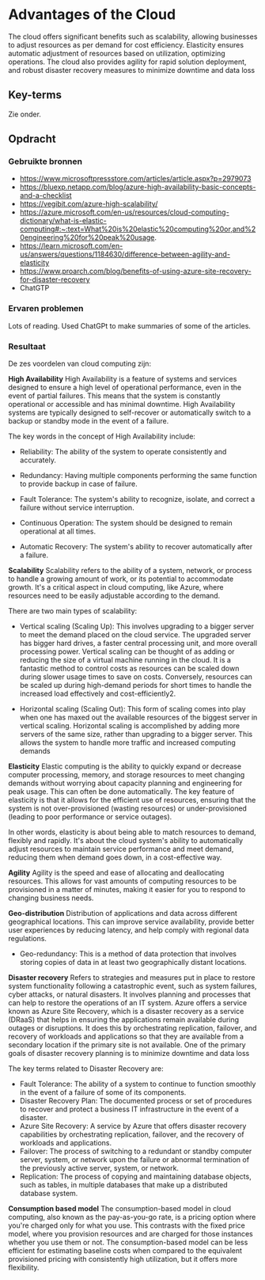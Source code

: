 # Advantages of the Cloud
The cloud offers significant benefits such as scalability, allowing businesses to adjust resources as per demand for cost efficiency​. Elasticity ensures automatic adjustment of resources based on utilization, optimizing operations​. The cloud also provides agility for rapid solution deployment​, and robust disaster recovery measures to minimize downtime and data loss

## Key-terms
Zie onder.

## Opdracht
### Gebruikte bronnen
- https://www.microsoftpressstore.com/articles/article.aspx?p=2979073
- https://bluexp.netapp.com/blog/azure-high-availability-basic-concepts-and-a-checklist
- https://vegibit.com/azure-high-scalability/
- https://azure.microsoft.com/en-us/resources/cloud-computing-dictionary/what-is-elastic-computing#:~:text=What%20is%20elastic%20computing%20or,and%20engineering%20for%20peak%20usage.
- https://learn.microsoft.com/en-us/answers/questions/1184630/difference-between-agility-and-elasticity
- https://www.proarch.com/blog/benefits-of-using-azure-site-recovery-for-disaster-recovery
- ChatGTP

### Ervaren problemen
Lots of reading. Used ChatGPt to make summaries of some of the articles.

### Resultaat

De zes voordelen van cloud computing zijn:

**High Availability**
    High Availability is a feature of systems and services designed to ensure a high level of operational performance, even in the event of partial failures. This means that the system is constantly operational or accessible and has minimal downtime. High Availability systems are typically designed to self-recover or automatically switch to a backup or standby mode in the event of a failure.

The key words in the concept of High Availability include:

- Reliability: The ability of the system to operate consistently and accurately.

- Redundancy: Having multiple components performing the same function to provide backup in case of failure.

- Fault Tolerance: The system's ability to recognize, isolate, and correct a failure without service interruption.

- Continuous Operation: The system should be designed to remain operational at all times.

- Automatic Recovery: The system's ability to recover automatically after a failure.

**Scalability**
Scalability refers to the ability of a system, network, or process to handle a growing amount of work, or its potential to accommodate growth. It's a critical aspect in cloud computing, like Azure, where resources need to be easily adjustable according to the demand.

There are two main types of scalability:

- Vertical scaling (Scaling Up): This involves upgrading to a bigger server to meet the demand placed on the cloud service. The upgraded server has bigger hard drives, a faster central processing unit, and more overall processing power. Vertical scaling can be thought of as adding or reducing the size of a virtual machine running in the cloud. It is a fantastic method to control costs as resources can be scaled down during slower usage times to save on costs. Conversely, resources can be scaled up during high-demand periods for short times to handle the increased load effectively and cost-efficiently​2​.

- Horizontal scaling (Scaling Out): This form of scaling comes into play when one has maxed out the available resources of the biggest server in vertical scaling. Horizontal scaling is accomplished by adding more servers of the same size, rather than upgrading to a bigger server. This allows the system to handle more traffic and increased computing demands

**Elasticity**
Elastic computing is the ability to quickly expand or decrease computer processing, memory, and storage resources to meet changing demands without worrying about capacity planning and engineering for peak usage. This can often be done automatically. The key feature of elasticity is that it allows for the efficient use of resources, ensuring that the system is not over-provisioned (wasting resources) or under-provisioned (leading to poor performance or service outages).

In other words, elasticity is about being able to match resources to demand, flexibly and rapidly. It's about the cloud system's ability to automatically adjust resources to maintain service performance and meet demand, reducing them when demand goes down, in a cost-effective way.

**Agility**
Agility is the speed and ease of allocating and deallocating resources. This allows for vast amounts of computing resources to be provisioned in a matter of minutes, making it easier for you to respond to changing business needs.

**Geo-distribution**
Distribution of applications and data across different geographical locations. This can improve service availability, provide better user experiences by reducing latency, and help comply with regional data regulations.
- Geo-redundancy: This is a method of data protection that involves storing copies of data in at least two geographically distant locations.

**Disaster recovery**
Refers to strategies and measures put in place to restore system functionality following a catastrophic event, such as system failures, cyber attacks, or natural disasters. It involves planning and processes that can help to restore the operations of an IT system. Azure offers a service known as Azure Site Recovery, which is a disaster recovery as a service (DRaaS) that helps in ensuring the applications remain available during outages or disruptions. It does this by orchestrating replication, failover, and recovery of workloads and applications so that they are available from a secondary location if the primary site is not available. One of the primary goals of disaster recovery planning is to minimize downtime and data loss

The key terms related to Disaster Recovery are:

- Fault Tolerance: The ability of a system to continue to function smoothly in the event of a failure of some of its components.
- Disaster Recovery Plan: The documented process or set of procedures to recover and protect a business IT infrastructure in the event of a disaster.
- Azure Site Recovery: A service by Azure that offers disaster recovery capabilities by orchestrating replication, failover, and the recovery of workloads and applications.
- Failover: The process of switching to a redundant or standby computer server, system, or network upon the failure or abnormal termination of the previously active server, system, or network.
- Replication: The process of copying and maintaining database objects, such as tables, in multiple databases that make up a distributed database system.


**Consumption based model**
The consumption-based model in cloud computing, also known as the pay-as-you-go rate, is a pricing option where you're charged only for what you use. This contrasts with the fixed price model, where you provision resources and are charged for those instances whether you use them or not.
The consumption-based model can be less efficient for estimating baseline costs when compared to the equivalent provisioned pricing with consistently high utilization, but it offers more flexibility. 
